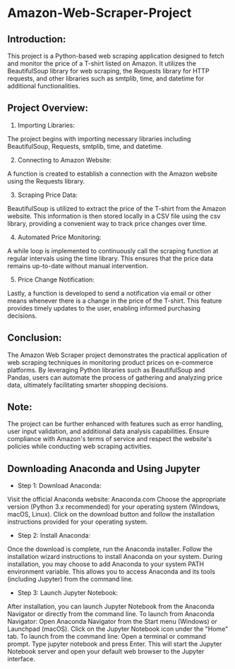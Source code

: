 # Amazon-Web-Scraper-Project

## Introduction:
This project is a Python-based web scraping application designed to fetch and monitor the price of a T-shirt listed on Amazon. It utilizes the BeautifulSoup library for web scraping, the Requests library for HTTP requests, and other libraries such as smtplib, time, and datetime for additional functionalities.

## Project Overview:

1. Importing Libraries:

The project begins with importing necessary libraries including BeautifulSoup, Requests, smtplib, time, and datetime.

2. Connecting to Amazon Website:

A function is created to establish a connection with the Amazon website using the Requests library.

3. Scraping Price Data:

BeautifulSoup is utilized to extract the price of the T-shirt from the Amazon website. This information is then stored locally in a CSV file using the csv library, providing a convenient way to track price changes over time.


4. Automated Price Monitoring:

A while loop is implemented to continuously call the scraping function at regular intervals using the time library. This ensures that the price data remains up-to-date without manual intervention.


5. Price Change Notification:

Lastly, a function is developed to send a notification via email or other means whenever there is a change in the price of the T-shirt. This feature provides timely updates to the user, enabling informed purchasing decisions.


## Conclusion:
The Amazon Web Scraper project demonstrates the practical application of web scraping techniques in monitoring product prices on e-commerce platforms. By leveraging Python libraries such as BeautifulSoup and Pandas, users can automate the process of gathering and analyzing price data, ultimately facilitating smarter shopping decisions.


## Note:

The project can be further enhanced with features such as error handling, user input validation, and additional data analysis capabilities.
Ensure compliance with Amazon's terms of service and respect the website's policies while conducting web scraping activities.


## Downloading Anaconda and Using Jupyter

+ Step 1: Download Anaconda:

Visit the official Anaconda website: Anaconda.com
Choose the appropriate version (Python 3.x recommended) for your operating system (Windows, macOS, Linux).
Click on the download button and follow the installation instructions provided for your operating system.

+ Step 2: Install Anaconda:

Once the download is complete, run the Anaconda installer.
Follow the installation wizard instructions to install Anaconda on your system.
During installation, you may choose to add Anaconda to your system PATH environment variable. This allows you to access Anaconda and its tools (including Jupyter) from the command line.

+ Step 3: Launch Jupyter Notebook:

After installation, you can launch Jupyter Notebook from the Anaconda Navigator or directly from the command line.
To launch from Anaconda Navigator:
Open Anaconda Navigator from the Start menu (Windows) or Launchpad (macOS).
Click on the Jupyter Notebook icon under the "Home" tab.
To launch from the command line:
Open a terminal or command prompt.
Type jupyter notebook and press Enter.
This will start the Jupyter Notebook server and open your default web browser to the Jupyter interface.

